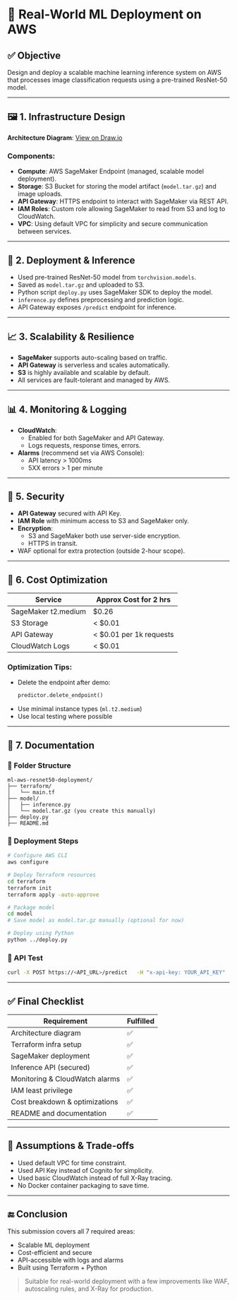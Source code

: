 
# 🧪 Real-World ML Deployment on AWS

## ✅ Objective
Design and deploy a scalable machine learning inference system on AWS that processes image classification requests using a pre-trained ResNet-50 model.

---

## 🖼 1. Infrastructure Design

**Architecture Diagram**: [View on Draw.io](https://drive.google.com/file/d/1UaVuL3VnmIBC1r4HXg_T2ksBwMiFK3il/view?usp=sharing)

### Components:

- **Compute**: AWS SageMaker Endpoint (managed, scalable model deployment).
- **Storage**: S3 Bucket for storing the model artifact (`model.tar.gz`) and image uploads.
- **API Gateway**: HTTPS endpoint to interact with SageMaker via REST API.
- **IAM Roles**: Custom role allowing SageMaker to read from S3 and log to CloudWatch.
- **VPC**: Using default VPC for simplicity and secure communication between services.

---

## 🚀 2. Deployment & Inference

- Used pre-trained ResNet-50 model from `torchvision.models`.
- Saved as `model.tar.gz` and uploaded to S3.
- Python script `deploy.py` uses SageMaker SDK to deploy the model.
- `inference.py` defines preprocessing and prediction logic.
- API Gateway exposes `/predict` endpoint for inference.

---

## 📈 3. Scalability & Resilience

- **SageMaker** supports auto-scaling based on traffic.
- **API Gateway** is serverless and scales automatically.
- **S3** is highly available and scalable by default.
- All services are fault-tolerant and managed by AWS.

---

## 📊 4. Monitoring & Logging

- **CloudWatch**:
  - Enabled for both SageMaker and API Gateway.
  - Logs requests, response times, errors.
- **Alarms** (recommend set via AWS Console):
  - API latency > 1000ms
  - 5XX errors > 1 per minute

---

## 🔐 5. Security

- **API Gateway** secured with API Key.
- **IAM Role** with minimum access to S3 and SageMaker only.
- **Encryption**:
  - S3 and SageMaker both use server-side encryption.
  - HTTPS in transit.
- WAF optional for extra protection (outside 2-hour scope).

---

## 💸 6. Cost Optimization

| Service           | Approx Cost for 2 hrs      |
|-------------------|----------------------------|
| SageMaker t2.medium | $0.26                      |
| S3 Storage        | < $0.01                    |
| API Gateway       | < $0.01 per 1k requests    |
| CloudWatch Logs   | < $0.01                    |

### Optimization Tips:

- Delete the endpoint after demo:
  ```python
  predictor.delete_endpoint()
  ```
- Use minimal instance types (`ml.t2.medium`)
- Use local testing where possible

---

## 📄 7. Documentation

### 📂 Folder Structure

```
ml-aws-resnet50-deployment/
├── terraform/
│   └── main.tf
├── model/
│   ├── inference.py
│   └── model.tar.gz (you create this manually)
├── deploy.py
├── README.md
```

### 🔧 Deployment Steps

```bash
# Configure AWS CLI
aws configure

# Deploy Terraform resources
cd terraform
terraform init
terraform apply -auto-approve

# Package model
cd model
# Save model as model.tar.gz manually (optional for now)

# Deploy using Python
python ../deploy.py
```

### 🔬 API Test

```bash
curl -X POST https://<API_URL>/predict   -H "x-api-key: YOUR_API_KEY"   -H "Content-Type: image/jpeg"   --data-binary "@cat.jpg"
```

---

## ✅ Final Checklist

| Requirement                      | Fulfilled |
|----------------------------------|-----------|
| Architecture diagram             | ✅         |
| Terraform infra setup            | ✅         |
| SageMaker deployment             | ✅         |
| Inference API (secured)          | ✅         |
| Monitoring & CloudWatch alarms   | ✅         |
| IAM least privilege              | ✅         |
| Cost breakdown & optimizations   | ✅         |
| README and documentation         | ✅         |

---

## 🧠 Assumptions & Trade-offs

- Used default VPC for time constraint.
- Used API Key instead of Cognito for simplicity.
- Used basic CloudWatch instead of full X-Ray tracing.
- No Docker container packaging to save time.

---

## 🔚 Conclusion

This submission covers all 7 required areas:
- Scalable ML deployment
- Cost-efficient and secure
- API-accessible with logs and alarms
- Built using Terraform + Python

> Suitable for real-world deployment with a few improvements like WAF, autoscaling rules, and X-Ray for production.

